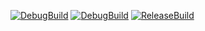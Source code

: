 [![DebugBuild](https://github.com/AkiraFuku/CG2-25-LE2C23/actions/workflows/DebugBuild.yml/badge.svg)](https://github.com/AkiraFuku/CG2-25-LE2C23/actions/workflows/DebugBuild.yml)
[![DebugBuild](https://github.com/AkiraFuku/CG2-25-LE2C23/actions/workflows/DebugBuild.yml/badge.svg)](https://github.com/AkiraFuku/CG2-25-LE2C23/actions/workflows/DebugBuild.yml)
[![ReleaseBuild](https://github.com/AkiraFuku/CG2-25-LE2C23/actions/workflows/ReleaseBuild.yml/badge.svg)](https://github.com/AkiraFuku/CG2-25-LE2C23/actions/workflows/ReleaseBuild.yml)
